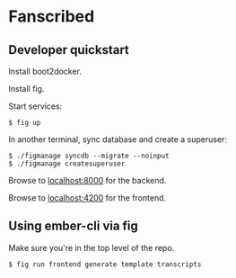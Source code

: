 # Fanscribed

## Developer quickstart

Install boot2docker.

Install fig.

Start services:

    $ fig up

In another terminal, sync database and create a superuser:

    $ ./figmanage syncdb --migrate --noinput
    $ ./figmanage createsuperuser

Browse to [localhost:8000](http://localhost:8000/) for the backend.

Browse to [localhost:4200](http://localhost:4200/) for the frontend.

## Using ember-cli via fig

Make sure you're in the top level of the repo.

    $ fig run frontend generate template transcripts
